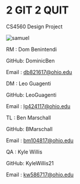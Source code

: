 # 2 GIT 2 QUIT
CS4560 Design Project


![samuel](https://user-images.githubusercontent.com/44788313/132760510-b9a22068-a1a1-44c4-bff2-72bb38acfe63.JPG)


RM : Dom Benintendi

  GitHub: DominicBen

  Email : db821617@ohio.edu
  

DM : Leo Guagenti

  GitHub: LeoGuagenti

  Email : lg424117@ohio.edu

TL : Ben Marschall

  GitHub: BMarschall

  Email : bm104817@ohio.edu

QA : Kyle Willis

  GitHub: KyleWillis21

  Email : kw586717@ohio.edu
